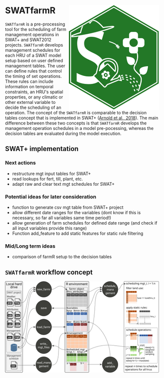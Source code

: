 # SWATfarmR <img src="man/figures/swatfarmr_hex.svg" align="right" />

`SWATfarmR` is a pre-processing tool for the scheduling of farm management operations in SWAT+ and SWAT2012 projects. `SWATfarmR` develops management schedules for each HRU of a SWAT model setup based on user defined management tables. The user can define rules that control the timing of set operations. These rules can include information on temporal constraints, an HRU's spatial properties, or any climatic or other external variable to decide the scheduling of an operation. The concept of the `SWATfarmR` is comparable to the decision tables concept that is implemented in SWAT+ ([Arnold et al., 2018](https://doi.org/10.3390/w10060713)). The main difference between these two concepts is that `SWATfarmR` develops the management operation schedules in a model pre-pocessing, whereas the decision tables are evaluated during the model execution. 

## SWAT+ implementation 

### Next actions
- restructure mgt input tables for SWAT+ 
- read lookups for fert, till, plant, etc.
- adapt raw and clear text mgt schedules for SWAT+

### Potential ideas for later consideration
- function to generate csv mgt table from SWAT+ project
- allow different date ranges for the variables (dont know if this is necessary, so far all variables same time period!)
- allow generation of farm schedules for defined date range (and check if all input variables provide this range)
- Function add_feature to add static features for static rule filtering

### Mid/Long term ideas
- comparison of farmR setup to the decision tables


## `SWATfarmR` workflow concept

![](/man/figures/farmr_workflow.svg)
